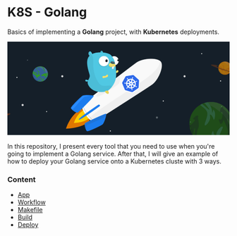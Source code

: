 # K8S - Golang

Basics of implementing a **Golang** project, with **Kubernetes** deployments.

<p align="center"> 
	<img src=".github/readme/logo.webp" width="700" alt="logo" />
</p>

In this repository, I present every tool that you need to use
when you're going to implement a Golang service. After that, I will give an
example of how to deploy your Golang service onto a Kubernetes cluste with 3 ways.

### Content
- [App](.github/readme/app/README.md)
- [Workflow](.github/readme/workflow/README.md)
- [Makefile](.github/readme/makefile/README.md)
- [Build](.github/readme/build/README.md)
- [Deploy](.github/readme/deploy/README.md)
